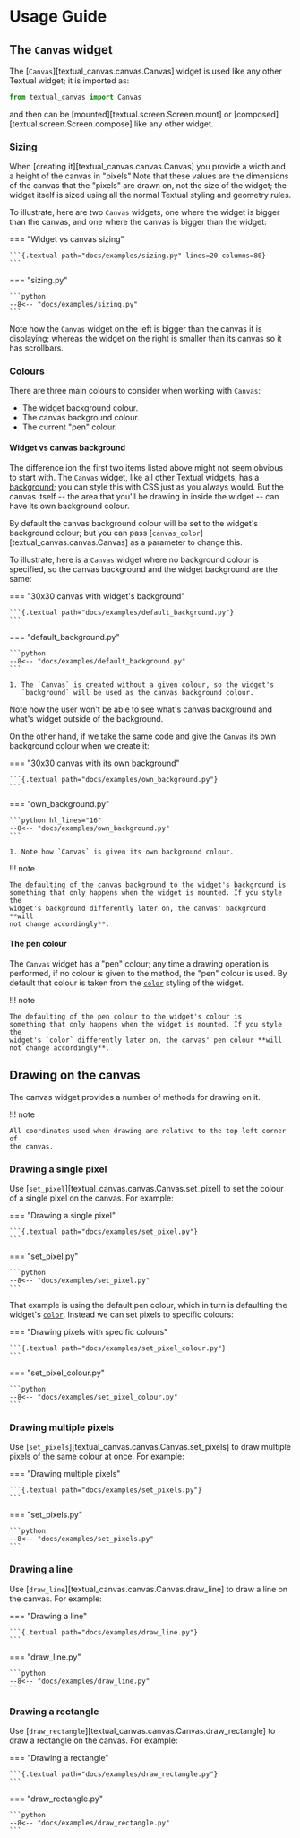 # Usage Guide

## The `Canvas` widget

The [`Canvas`][textual_canvas.canvas.Canvas] widget is used like any other
Textual widget; it is imported as:

```python
from textual_canvas import Canvas
```

and then can be [mounted][textual.screen.Screen.mount] or
[composed][textual.screen.Screen.compose] like any other widget.

### Sizing

When [creating it][textual_canvas.canvas.Canvas] you provide a
width and a height of the canvas in "pixels" Note that these values are the
dimensions of the canvas that the "pixels" are drawn on, not the size of the
widget; the widget itself is sized using all the normal Textual styling and
geometry rules.

To illustrate, here are two `Canvas` widgets, one where the widget is bigger
than the canvas, and one where the canvas is bigger than the widget:

=== "Widget vs canvas sizing"

    ```{.textual path="docs/examples/sizing.py" lines=20 columns=80}
    ```

=== "sizing.py"

    ```python
    --8<-- "docs/examples/sizing.py"
    ```

Note how the `Canvas` widget on the left is bigger than the canvas it is
displaying; whereas the widget on the right is smaller than its canvas so it
has scrollbars.

### Colours

There are three main colours to consider when working with `Canvas`:

- The widget background colour.
- The canvas background colour.
- The current "pen" colour.

#### Widget vs canvas background

The difference ion the first two items listed above might not seem obvious
to start with. The `Canvas` widget, like all other Textual widgets, has a
[background](https://textual.textualize.io/styles/background/); you can
style this with CSS just as you always would. But the canvas itself -- the
area that you'll be drawing in inside the widget -- can have its own
background colour.

By default the canvas background colour will be set to the widget's
background colour; but you can pass
[`canvas_color`][textual_canvas.canvas.Canvas] as a parameter to change
this.

To illustrate, here is a `Canvas` widget where no background colour is
specified, so the canvas background and the widget background are the same:

=== "30x30 canvas with widget's background"

    ```{.textual path="docs/examples/default_background.py"}
    ```

=== "default_background.py"

    ```python
    --8<-- "docs/examples/default_background.py"
    ```

    1. The `Canvas` is created without a given colour, so the widget's
       `background` will be used as the canvas background colour.

Note how the user won't be able to see what's canvas background and what's
widget outside of the background.

On the other hand, if we take the same code and give the `Canvas` its own
background colour when we create it:

=== "30x30 canvas with its own background"

    ```{.textual path="docs/examples/own_background.py"}
    ```

=== "own_background.py"

    ```python hl_lines="16"
    --8<-- "docs/examples/own_background.py"
    ```

    1. Note how `Canvas` is given its own background colour.

!!! note

    The defaulting of the canvas background to the widget's background is
    something that only happens when the widget is mounted. If you style the
    widget's background differently later on, the canvas' background **will
    not change accordingly**.

#### The pen colour

The `Canvas` widget has a "pen" colour; any time a drawing operation is
performed, if no colour is given to the method, the "pen" colour is used. By
default that colour is taken from the
[`color`](https://textual.textualize.io/styles/color/) styling of the
widget.

!!! note

    The defaulting of the pen colour to the widget's colour is
    something that only happens when the widget is mounted. If you style the
    widget's `color` differently later on, the canvas' pen colour **will
    not change accordingly**.

## Drawing on the canvas

The canvas widget provides a number of methods for drawing on it.

!!! note

    All coordinates used when drawing are relative to the top left corner of
    the canvas.

### Drawing a single pixel

Use [`set_pixel`][textual_canvas.canvas.Canvas.set_pixel] to set the colour
of a single pixel on the canvas. For example:

=== "Drawing a single pixel"

    ```{.textual path="docs/examples/set_pixel.py"}
    ```

=== "set_pixel.py"

    ```python
    --8<-- "docs/examples/set_pixel.py"
    ```

That example is using the default pen colour, which in turn is defaulting
the widget's [`color`](https://textual.textualize.io/styles/color/). Instead
we can set pixels to specific colours:

=== "Drawing pixels with specific colours"

    ```{.textual path="docs/examples/set_pixel_colour.py"}
    ```

=== "set_pixel_colour.py"

    ```python
    --8<-- "docs/examples/set_pixel_colour.py"
    ```
### Drawing multiple pixels

Use [`set_pixels`][textual_canvas.canvas.Canvas.set_pixels] to draw multiple
pixels of the same colour at once. For example:

=== "Drawing multiple pixels"

    ```{.textual path="docs/examples/set_pixels.py"}
    ```

=== "set_pixels.py"

    ```python
    --8<-- "docs/examples/set_pixels.py"
    ```

### Drawing a line

Use [`draw_line`][textual_canvas.canvas.Canvas.draw_line] to draw a line on
the canvas. For example:

=== "Drawing a line"

    ```{.textual path="docs/examples/draw_line.py"}
    ```

=== "draw_line.py"

    ```python
    --8<-- "docs/examples/draw_line.py"
    ```

### Drawing a rectangle

Use [`draw_rectangle`][textual_canvas.canvas.Canvas.draw_rectangle] to draw
a rectangle on the canvas. For example:

=== "Drawing a rectangle"

    ```{.textual path="docs/examples/draw_rectangle.py"}
    ```

=== "draw_rectangle.py"

    ```python
    --8<-- "docs/examples/draw_rectangle.py"
    ```

[//]: # (guide.md ends here)
